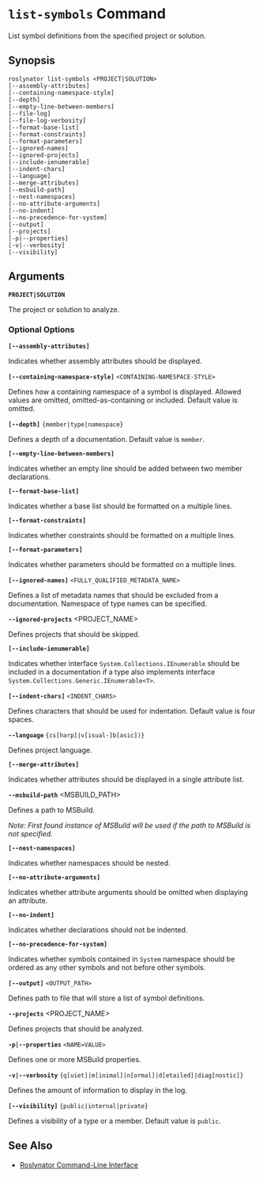 
# `list-symbols` Command

List symbol definitions from the specified project or solution.

## Synopsis

```
roslynator list-symbols <PROJECT|SOLUTION>
[--assembly-attributes]
[--containing-namespace-style]
[--depth]
[--empty-line-between-members]
[--file-log]
[--file-log-verbosity]
[--format-base-list]
[--format-constraints]
[--format-parameters]
[--ignored-names]
[--ignored-projects]
[--include-ienumerable]
[--indent-chars]
[--language]
[--merge-attributes]
[--msbuild-path]
[--nest-namespaces]
[--no-attribute-arguments]
[--no-indent]
[--no-precedence-for-system]
[--output]
[--projects]
[-p|--properties]
[-v|--verbosity]
[--visibility]
```

## Arguments

**`PROJECT|SOLUTION`**

The project or solution to analyze.

### Optional Options

**`[--assembly-attributes]`**

Indicates whether assembly attributes should be displayed.

**`[--containing-namespace-style]`** `<CONTAINING-NAMESPACE-STYLE>`

Defines how a containing namespace of a symbol is displayed. Allowed values are omitted, omitted-as-containing or included. Default value is omitted.

**`[--depth]`** `{member|type|namespace}`

Defines a depth of a documentation. Default value is `member`.

**`[--empty-line-between-members]`**

Indicates whether an empty line should be added between two member declarations.

**`[--format-base-list]`**

Indicates whether a base list should be formatted on a multiple lines.

**`[--format-constraints]`**

Indicates whether constraints should be formatted on a multiple lines.

**`[--format-parameters]`**

Indicates whether parameters should be formatted on a multiple lines.

**`[--ignored-names]`** `<FULLY_QUALIFIED_METADATA_NAME>`

Defines a list of metadata names that should be excluded from a documentation. Namespace of type names can be specified.

**`--ignored-projects`** <PROJECT_NAME>

Defines projects that should be skipped.

**`[--include-ienumerable]`**

Indicates whether interface `System.Collections.IEnumerable` should be included in a documentation if a type also implements interface `System.Collections.Generic.IEnumerable<T>`.

**`[--indent-chars]`** `<INDENT_CHARS>`

Defines characters that should be used for indentation. Default value is four spaces.

**`--language`** `{cs[harp]|v[isual-]b[asic])}`

Defines project language.

**`[--merge-attributes]`**

Indicates whether attributes should be displayed in a single attribute list.

**`--msbuild-path`** <MSBUILD_PATH>

Defines a path to MSBuild.

*Note: First found instance of MSBuild will be used if the path to MSBuild is not specified.*

**`[--nest-namespaces]`**

Indicates whether namespaces should be nested.

**`[--no-attribute-arguments]`**

Indicates whether attribute arguments should be omitted when displaying an attribute.

**`[--no-indent]`**

Indicates whether declarations should not be indented.

**`[--no-precedence-for-system]`**

Indicates whether symbols contained in `System` namespace should be ordered as any other symbols and not before other symbols.

**`[--output]`** `<OUTPUT_PATH>`

Defines path to file that will store a list of symbol definitions.

**`--projects`** <PROJECT_NAME>

Defines projects that should be analyzed.

**`-p|--properties`** `<NAME=VALUE>`

Defines one or more MSBuild properties.

**`-v|--verbosity`** `{q[uiet]|m[inimal]|n[ormal]|d[etailed]|diag[nostic]}`

Defines the amount of information to display in the log.

**`[--visibility]`** `{public|internal|private}`

Defines a visibility of a type or a member. Default value is `public`.

## See Also

* [Roslynator Command-Line Interface](README.md)
